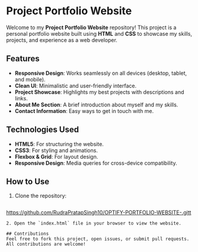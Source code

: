 # Project Portfolio Website

Welcome to my **Project Portfolio Website** repository! This project is a personal portfolio website built using **HTML** and **CSS** to showcase my skills, projects, and experience as a web developer.  

## Features
- **Responsive Design**: Works seamlessly on all devices (desktop, tablet, and mobile).
- **Clean UI**: Minimalistic and user-friendly interface.
- **Project Showcase**: Highlights my best projects with descriptions and links.
- **About Me Section**: A brief introduction about myself and my skills.
- **Contact Information**: Easy ways to get in touch with me.

## Technologies Used
- **HTML5**: For structuring the website.
- **CSS3**: For styling and animations.
- **Flexbox & Grid**: For layout design.
- **Responsive Design**: Media queries for cross-device compatibility.

## How to Use
1. Clone the repository:
   ```bash
  https://github.com/RudraPratapSingh10/OPTIFY-PORTFOLIO-WEBSITE-.gitt
   ```
2. Open the `index.html` file in your browser to view the website.

## Contributions
Feel free to fork this project, open issues, or submit pull requests. All contributions are welcome!  



